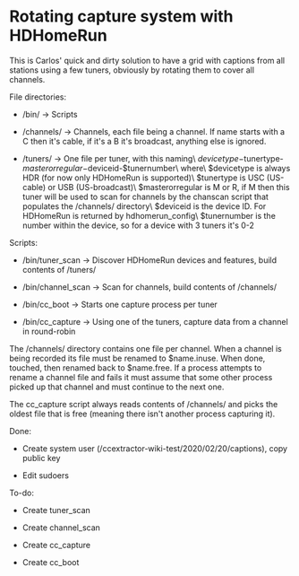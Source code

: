 
# Rotating capture system with HDHomeRun

This is Carlos' quick and dirty solution to have a grid with captions from all stations using a few tuners, obviously by rotating them to cover all channels.

File directories:

* /bin/ -> Scripts

* /channels/ -> Channels, each file being a channel. If name starts with a C then it's cable, if it's a B it's  broadcast, anything else is ignored.

* /tuners/ -> One file per tuner, with this naming\\     $devicetype-$tunertype-$masterorregular-$deviceid-$tunernumber\\ where\\ $devicetype is always HDR (for now only HDHomeRun is supported)\\ $tunertype is USC (US-cable) or USB (US-broadcast)\\ $masterorregular is M or R, if M then this tuner will be used to scan for channels by the chanscan script that populates the /channels/ directory\\ $deviceid is the device ID. For HDHomeRun is returned by hdhomerun_config\\ $tunernumber is the number within the device, so for a device with 3 tuners it's 0-2

Scripts:


* /bin/tuner_scan -> Discover HDHomeRun devices and features, build contents of /tuners/

* /bin/channel_scan -> Scan for channels, build contents of /channels/

* /bin/cc_boot -> Starts one capture process per tuner

* /bin/cc_capture -> Using one of the tuners, capture data from a channel in round-robin

The /channels/ directory contains one file per channel. When a channel is being recorded its file must be renamed to $name.inuse. When done, touched, then renamed back to $name.free. If a process attempts to rename a channel file and fails it must assume that some other process picked up that channel and must continue to the next one.

The cc_capture script always reads contents of /channels/ and picks the oldest file that is free (meaning there isn't another process capturing it). 

Done:

*  Create system user (/ccextractor-wiki-test/2020/02/20/captions), copy public key

*  Edit sudoers

To-do:

*  Create tuner_scan

*  Create channel_scan

*  Create cc_capture

*  Create cc_boot


